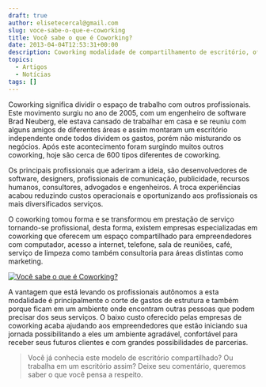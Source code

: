 ```yaml
---
draft: true
author: elisetecercal@gmail.com
slug: voce-sabe-o-que-e-coworking
title: Você sabe o que é Coworking?
date: 2013-04-04T12:53:31+00:00
description: Coworking modalidade de compartilhamento de escritório, oferece aos profissionais um novo formato de trabalho.
topics:
  - Artigos
  - Notícias
tags: []
---
```


Coworking significa dividir o espaço de trabalho com outros profissionais. Este movimento surgiu no ano de 2005, com um engenheiro de software Brad Neuberg, ele estava cansado de trabalhar em casa e se reuniu com alguns amigos de diferentes áreas e assim montaram um escritório independente onde todos dividem os gastos, porém não misturando os negócios. Após este acontecimento foram surgindo muitos outros coworking, hoje são cerca de 600 tipos diferentes de coworking.

Os principais profissionais que aderiram a ideia, são desenvolvedores de software, designers, profissionais de comunicação, publicidade, recursos humanos, consultores, advogados e engenheiros. A troca experiências acabou reduzindo custos operacionais e oportunizando aos profissionais os mais diversificados serviços.

O coworking tomou forma e se transformou em prestação de serviço tornando-se profissional, desta forma, existem empresas especializadas em coworking que oferecem um espaço compartilhado para empreendedores com computador, acesso a internet, telefone, sala de reuniões, café, serviço de limpeza como também consultoria para áreas distintas como marketing.

[![Você sabe o que é Coworking?](http://sistemas.cekurte.com/wp-content/uploads/2013/04/coworking2.jpg "Você sabe o que é Coworking?")](http://sistemas.cekurte.com/wp-content/uploads/2013/04/coworking2.jpg)

A vantagem que está levando os profissionais autônomos a esta modalidade é principalmente o corte de gastos de estrutura e também porque ficam em um ambiente onde encontram outras pessoas que podem precisar dos seus serviços. O baixo custo oferecido pelas empresas de coworking acaba ajudando aos empreendedores que estão iniciando sua jornada possibilitando a eles um ambiente agradável, confortável para receber seus futuros clientes e com grandes possibilidades de parcerias.

> Você já conhecia este modelo de escritório compartilhado? Ou trabalha em um escritório assim? Deixe seu comentário, queremos saber o que você pensa a respeito.
